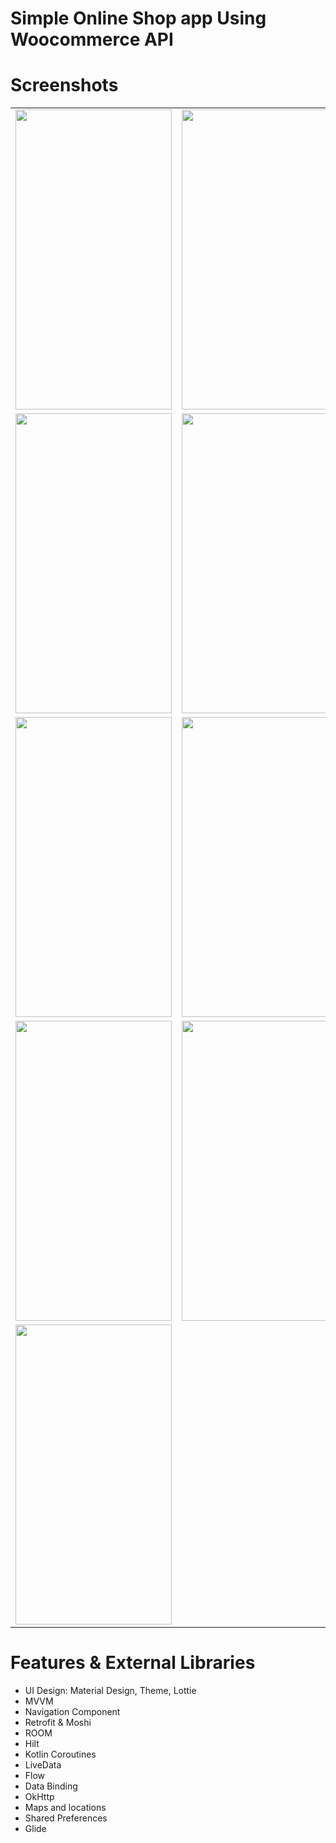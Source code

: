 <html>
<head>
<meta charset="utf-8">
</head>
<body>
<h1>Simple Online Shop app Using Woocommerce API</h1>
<h1>Screenshots</h1>
<table border="0" cellspacing="20">
  <tbody align="center" >
    <tr >
      <td ><img src="https://s6.uupload.ir/files/1_03ql.jpg" width="250" height="480" alt=""/></td>
      <td><img src="https://s6.uupload.ir/files/2_59mu.jpg" width="250" height="480" alt=""/></td>
            <td><img src="https://s6.uupload.ir/files/3_czcd.jpg" width="250" height="480" alt=""/></td>
    </tr>
    <tr>
      <td><img src="https://s6.uupload.ir/files/4_pwoa.jpg" width="250" height="480" alt=""/></td>
            <td><img src="https://s6.uupload.ir/files/5_p5h3.jpg" width="250" height="480" alt=""/></td>
      <td><img src="https://s6.uupload.ir/files/6_9g3g.jpg" width="250" height="480" alt=""/></td>
    </tr>
    <tr>
      <td><img src="https://s6.uupload.ir/files/7_wdqa.jpg" width="250" height="480" alt=""/></td>
      <td><img src="https://s6.uupload.ir/files/8_lbmq.jpg" width="250" height="480" alt=""/></td>
           <td><img src="https://s6.uupload.ir/files/9_8upu.jpg" width="250" height="480" alt=""/></td>
    </tr>
    <tr>
      <td><img src="https://s6.uupload.ir/files/11_2a31.jpg" width="250" height="480" alt=""/></td>
            <td><img src="https://s6.uupload.ir/files/10_yrs9.jpg" width="250" height="480" alt=""/></td>
      <td><img src="https://s6.uupload.ir/files/12_wyca.jpg" width="250" height="480" alt=""/></td>
    </tr>
    <tr>
      <td><img src="https://s6.uupload.ir/files/13_2k6x.jpg" width="250" height="480" alt=""/></td>
    </tr>
  </tbody>
</table>
	<h1>Features & External Libraries</h1>
<ul>
  <li> UI Design: Material Design, Theme, Lottie
</li>
  <li>MVVM</li>
  <li>Navigation Component </li>
    <li>Retrofit & Moshi</li>
	<li>ROOM</li>
     <li>Hilt</li>
     <li>Kotlin Coroutines</li>
     <li>LiveData</li>
     <li>Flow</li>
     <li>Data Binding</li>
     <li>OkHttp</li>
    <li>Maps and locations</li>
    <li>Shared Preferences</li>
    <li>Glide</li>
</ul>  
</body>
</html>
